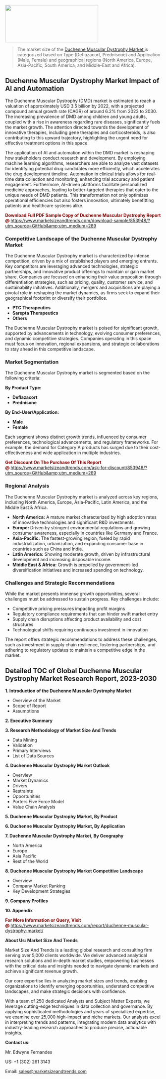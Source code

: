 <img src="https://100x100musica.es/wp-content/uploads/2024/12/Verified-Market-Reports-4-300x120.jpg" alt="" width="300" height="120" class="alignnone size-medium wp-image-100382" /><blockquote><p>The market size of the <a href="https://www.marketsizeandtrends.com/download-sample/853948/?utm_source=GitHub&amp;utm_medium=289" target="_blank">Duchenne Muscular Dystrophy Market </a>is categorized based on Type (Deflazacort, Prednisone) and Application (Male, Female) and geographical regions (North America, Europe, Asia-Pacific, South America, and Middle-East and Africa).</p></blockquote><p><h2>Duchenne Muscular Dystrophy Market Impact of AI and Automation</h2><p>The Duchenne Muscular Dystrophy (DMD) market is estimated to reach a valuation of approximately USD 3.5 billion by 2022, with a projected compound annual growth rate (CAGR) of around 6.2% from 2023 to 2030. The increasing prevalence of DMD among children and young adults, coupled with a rise in awareness regarding rare diseases, significantly fuels the market growth. The attention directed towards the development of innovative therapies, including gene therapies and corticosteroids, is also contributing to this upward trajectory, highlighting the urgent need for effective treatment options in this space.</p><p>The application of AI and automation within the DMD market is reshaping how stakeholders conduct research and development. By employing machine learning algorithms, researchers are able to analyze vast datasets for identifying potential drug candidates more efficiently, which accelerates the drug development timeline. Automation in clinical trials allows for real-time data collection and monitoring, enhancing trial accuracy and patient engagement. Furthermore, AI-driven platforms facilitate personalized medicine approaches, leading to better-targeted therapies that cater to the unique needs of DMD patients. This transformation not only optimizes operational efficiencies but also fosters innovation, ultimately benefitting patients and healthcare systems alike.</p></p><p><strong><span style="color: #800000;">Download Full PDF Sample Copy of Duchenne Muscular Dystrophy Report @</span>&nbsp;</strong><a href="https://www.marketsizeandtrends.com/download-sample/853948/?utm_source=GitHub&amp;utm_medium=289">https://www.marketsizeandtrends.com/download-sample/853948/?utm_source=GitHub&amp;utm_medium=289</a></p><h3>Competitive Landscape of the Duchenne Muscular Dystrophy Market</h3><p>The Duchenne Muscular Dystrophy market is characterized by intense competition, driven by a mix of established players and emerging entrants. Key competitors are leveraging advanced technologies, strategic partnerships, and innovative product offerings to maintain or gain market share. Companies are focused on enhancing their value proposition through differentiation strategies, such as pricing, quality, customer service, and sustainability initiatives. Additionally, mergers and acquisitions are playing a pivotal role in reshaping the market dynamics, as firms seek to expand their geographical footprint or diversify their portfolios.</p><p><strong><p><ul><li>PTC Therapeutics </li><li> Sarepta Therapeutics </li><li> Others</p></li></ul></p></strong></p><p>The Duchenne Muscular Dystrophy market is poised for significant growth, supported by advancements in technology, evolving consumer preferences, and dynamic competitive strategies. Companies operating in this space must focus on innovation, regional expansions, and strategic collaborations to stay ahead in this competitive landscape.</p><h3>Market Segmentation</h3><p>The Duchenne Muscular Dystrophy market is segmented based on the following criteria:</p><p><strong>By Product Type:</strong></p><p><strong><p><ul><li>Deflazacort </li><li> Prednisone</p></li></ul></p></strong></p><p><strong>By End-User/Application:</strong></p><p><strong><p><ul><li>Male </li><li> Female</p></li></ul></p></strong></p><p>Each segment shows distinct growth trends, influenced by consumer preferences, technological advancements, and regulatory frameworks. For example, the demand for Category A products has surged due to their cost-effectiveness and wide application in multiple industries.</p><p><strong><span style="color: #800000;">Get Discount On The Purchase Of This Report @&nbsp;</span></strong><a href="https://www.marketsizeandtrends.com/ask-for-discount/853948/?utm_source=GitHub&amp;utm_medium=289">https://www.marketsizeandtrends.com/ask-for-discount/853948/?utm_source=GitHub&amp;utm_medium=289</a></p><h3>Regional Analysis</h3><p>The Duchenne Muscular Dystrophy market is analyzed across key regions, including North America, Europe, Asia-Pacific, Latin America, and the Middle East &amp; Africa.</p><ul><li><strong>North America:</strong> A mature market characterized by high adoption rates of innovative technologies and significant R&amp;D investments.</li><li><strong>Europe:</strong> Driven by stringent environmental regulations and growing consumer awareness, especially in countries like Germany and France.</li><li><strong>Asia-Pacific:</strong> The fastest-growing region, fueled by rapid industrialization, urbanization, and expanding consumer base in countries such as China and India.</li><li><strong>Latin America:</strong> Showing moderate growth, driven by infrastructural development and increasing disposable income.</li><li><strong>Middle East &amp; Africa:</strong> Growth is propelled by government-led diversification initiatives and increased spending on technology.</li></ul><h3>Challenges and Strategic Recommendations</h3><p>While the market presents immense growth opportunities, several challenges must be addressed to sustain progress. Key challenges include:</p><ul><li>Competitive pricing pressures impacting profit margins</li><li>Regulatory compliance requirements that can hinder swift market entry</li><li>Supply chain disruptions affecting product availability and cost structures</li><li>Technological shifts requiring continuous investment in innovation</li></ul><p>The report offers strategic recommendations to address these challenges, such as investment in supply chain resilience, fostering partnerships, and adhering to regulatory updates to maintain a competitive edge in the market.</p><h2>Detailed TOC of Global Duchenne Muscular Dystrophy Market Research Report, 2023-2030</h2><p><strong>1. Introduction of the Duchenne Muscular Dystrophy Market</strong></p><ul><li>Overview of the Market</li><li>Scope of Report</li><li>Assumptions&nbsp;</li></ul><p><strong>2. Executive Summary</strong></p><p><strong>3. Research Methodology of <strong>Market Size And Trends</strong></strong></p><ul><li>Data Mining</li><li>Validation</li><li>Primary Interviews</li><li>List of Data Sources&nbsp;</li></ul><p><strong>4. Duchenne Muscular Dystrophy Market Outlook</strong></p><ul><li>Overview</li><li>Market Dynamics</li><li>Drivers</li><li>Restraints</li><li>Opportunities</li><li>Porters Five Force Model</li><li>Value Chain Analysis&nbsp;</li></ul><p><strong>5. Duchenne Muscular Dystrophy Market, By Product</strong></p><p><strong>6. Duchenne Muscular Dystrophy Market, By Application</strong></p><p><strong>7. Duchenne Muscular Dystrophy Market, By Geography</strong></p><ul><li>North America</li><li>Europe</li><li>Asia Pacific</li><li>Rest of the World&nbsp;</li></ul><p><strong>8. Duchenne Muscular Dystrophy Market Competitive Landscape</strong></p><ul><li>Overview</li><li>Company Market Ranking</li><li>Key Development Strategies&nbsp;</li></ul><p><strong>9. Company Profiles</strong></p><p><strong>10. Appendix</strong></p><p><strong><span style="color: #800000;">For More Information or Query, Visit @&nbsp;</span></strong><a href="https://www.marketsizeandtrends.com/report/duchenne-muscular-dystrophy-market/">https://www.marketsizeandtrends.com/report/duchenne-muscular-dystrophy-market/</a></p><p></p><p><strong>About Us:&nbsp;Market Size And Trends</strong></p><p>Market Size And Trends&nbsp;is a leading global research and consulting firm serving over 5,000 clients worldwide. We deliver advanced analytical research solutions and in-depth market studies, empowering businesses with the critical data and insights needed to navigate dynamic markets and achieve significant revenue growth.</p><p>Our core expertise lies in analyzing market sizes and trends, enabling organizations to identify emerging opportunities, understand competitive landscapes, and make strategic decisions with confidence.</p><p>With a team of 250 dedicated Analysts and Subject Matter Experts, we leverage cutting-edge techniques in data collection and governance. By applying sophisticated methodologies and years of specialized expertise, we examine over 25,000 high-impact and niche markets. Our analysts excel in interpreting trends and patterns, integrating modern data analytics with industry-leading research approaches to produce precise, actionable insights.</p><p><strong>Contact us:</strong></p><p>Mr. Edwyne Fernandes</p><p>US: +1 (302) 261 3143</p><p>Email: <a href="mailto:sales@marketsizeandtrends.com">sales@marketsizeandtrends.com</a>&nbsp;</p>
